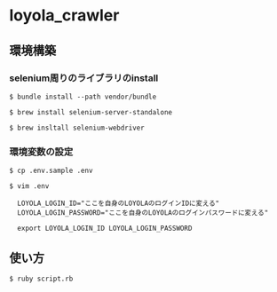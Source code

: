 # loyola_crawler

## 環境構築
### selenium周りのライブラリのinstall

`$ bundle install --path vendor/bundle`

`$ brew install selenium-server-standalone`

`$ brew insltall selenium-webdriver`

### 環境変数の設定

`$ cp .env.sample .env`

`$ vim .env`

```.env
  LOYOLA_LOGIN_ID="ここを自身のLOYOLAのログインIDに変える"
  LOYOLA_LOGIN_PASSWORD="ここを自身のLOYOLAのログインパスワードに変える"
  
  export LOYOLA_LOGIN_ID LOYOLA_LOGIN_PASSWORD
```

## 使い方
`$ ruby script.rb`
